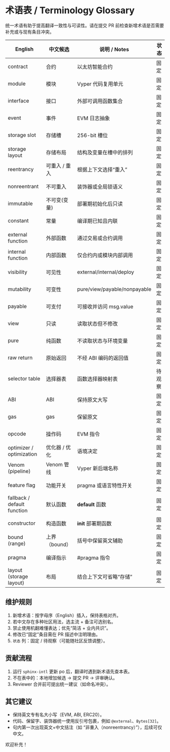 # 术语表 / Terminology Glossary

统一术语有助于提高翻译一致性与可读性。请在提交 PR 前检查新增术语是否需要补充或与现有条目冲突。

| English | 中文候选 | 说明 / Notes | 状态 |
|---------|----------|--------------|------|
| contract | 合约 | 以太坊智能合约 | 固定 |
| module | 模块 | Vyper 代码复用单元 | 固定 |
| interface | 接口 | 外部可调用函数集合 | 固定 |
| event | 事件 | EVM 日志抽象 | 固定 |
| storage slot | 存储槽 | 256-bit 槽位 | 固定 |
| storage layout | 存储布局 | 结构及变量在槽中的排列 | 固定 |
| reentrancy | 可重入 / 重入 | 根据上下文选择“重入” | 固定 |
| nonreentrant | 不可重入 | 装饰器或全局锁语义 | 固定 |
| immutable | 不可变(变量) | 部署期初始化后只读 | 固定 |
| constant | 常量 | 编译期已知且内联 | 固定 |
| external function | 外部函数 | 通过交易或合约调用 | 固定 |
| internal function | 内部函数 | 仅合约内或模块内部调用 | 固定 |
| visibility | 可见性 | external/internal/deploy | 固定 |
| mutability | 可变性 | pure/view/payable/nonpayable | 固定 |
| payable | 可支付 | 可接收并访问 msg.value | 固定 |
| view | 只读 | 读取状态但不修改 | 固定 |
| pure | 纯函数 | 不读取状态与环境变量 | 固定 |
| raw return | 原始返回 | 不经 ABI 编码的返回值 | 固定 |
| selector table | 选择器表 | 函数选择器映射表 | 待观察 |
| ABI | ABI | 保持原文大写 | 固定 |
| gas | gas | 保留原文 | 固定 |
| opcode | 操作码 | EVM 指令 | 固定 |
| optimizer / optimization | 优化器 / 优化 | 语境决定 | 固定 |
| Venom (pipeline) | Venom 管线 | Vyper 新后端名称 | 固定 |
| feature flag | 功能开关 | pragma 或语言特性开关 | 固定 |
| fallback / default function | 默认函数 | __default__ 函数 | 固定 |
| constructor | 构造函数 | __init__ 部署期函数 | 固定 |
| bound (range) | 上界（bound） | 括号中保留英文辅助 | 固定 |
| pragma | 编译指示 | #pragma 指令 | 固定 |
| layout (storage layout) | 布局 | 结合上下文可省略“存储” | 固定 |

## 维护规则

1. 新增术语：按字母序（English）插入，保持表格对齐。
2. 若中文存在多种社区用法，选主流 + 备注可选别名。
3. 禁止使用机翻难懂表达；优先“简洁 + 业内共识”。
4. 修改已“固定”条目需在 PR 描述中注明理由。
5. `状态` 列：固定 / 待观察（可能随社区反馈调整）。

## 贡献流程

1. 运行 `sphinx-intl` 更新 po 后，翻译时遇到新术语先查本表。
2. 不在表中的：本地增加候选 -> 提交 PR -> 评审确认。
3. Reviewer 合并前可提出统一建议（如命名冲突）。

## 其它建议

- 保持英文专有名大小写（EVM, ABI, ERC20）。
- 代码、保留字、装饰器统一使用反引号包裹，例如 `@external`、`Bytes[32]`。
- 句内第一次出现英文+中文括注（如 “非重入（nonreentrancy）”），后续可仅中文。

欢迎补充！
